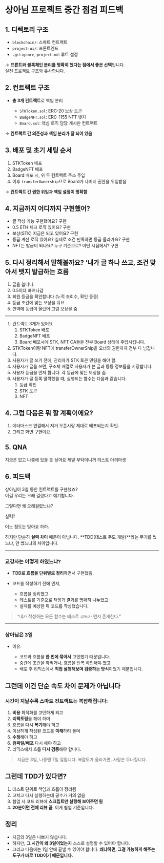 # **상아님 프로젝트 중간 점검 피드백**

## 1. 디렉토리 구조

- `blockchain/`: 스마트 컨트랙트
- `project-ui/`: 프론트엔드
- `.gitignore`, `project.md`: 루트 설정

→ **프론트와 블록체인 분리를 명확히 했다는 점에서 좋은 선택**입니다.  
실전 프로젝트 구조와 유사합니다.

## 2. 컨트랙트 구조

- **총 3개 컨트랙트**로 책임 분리

  - `STKToken.sol`: ERC-20 보상 토큰
  - `BadgeNFT.sol`: ERC-1155 NFT 뱃지
  - `Board.sol`: 핵심 로직 담당 게시판 컨트랙트

→ **컨트랙트 간 의존성과 책임 분리가 잘 되어 있음**

## 3. 배포 및 초기 세팅 순서

1. STKToken 배포
2. BadgeNFT 배포
3. Board 배포 시, 위 두 컨트랙트 주소 주입
4. 이후 `transferOwnership`으로 Board가 나머지 권한을 위임받음

→ **컨트랙트 간 권한 위임과 책임 설정이 명확함**

## 4. **지금까지 어디까지 구현했어?**

- 글 작성 기능 구현했어요? 구현
- 0.5 ETH 체크 로직 있어요? 구현
- 보상(STK) 지급은 되고 있어요? 구현
- 등급 계산 로직 있어요? 실제로 조건 만족하면 등급 올라가요? 구현
- NFT는 발급이 되나요? 누구 기준으로? 어떤 시점에서? 구현

## 5. **다시 정리해서 말해볼까요? ‘내가 글 하나 쓰고, 조건 맞아서 뱃지 발급하는 흐름**

1. 글을 씁니다.
2. 0.5이더 빠져나감
3. 회원 등급을 확인합니다 (누적 조회수, 확인 등등)
4. 등급 조건에 맞는 보상을 줘요
5. 만약에 등급이 올랐어 그럼 보상을 줌

---

1. 컨트랙트 3개가 있어요
   1. STKToken 배포
   2. BadgeNFT 배포
   3. Board 배포시에 STK, NFT CA들을 전부 Board 상태에 주입시킵니다.
2. STKToken이랑 NFT에 transferOwnerShip을 오너의 권한까지 전부 다 넘깁니다.
3. 사용자가 글 쓰기 전에, 관리자가 STK 토큰 민팅을 해야 함.
4. 사용자가 글을 쓰면, 구조체 배열로 사용자가 쓴 글과 등등 정보들을 저장합니다.
5. 사용자 등급을 먼저 합니다. 각 등급에 맞는 보상을 줌.
6. 사용자가 글 등록 딸깍했을 때, 실행되는 함수는 다음과 같습니다.
   1. 등급 확인
   2. STK 토큰
   3. NFT

## 4. 그럼 다음은 뭐 할 계획이에요?

1. 메타마스크 연결해서 저거 오픈시랑 제대로 배포되는지 확인.
2. 그리고 화면 구현이요.

## 5. QNA

지금은 없고 나중에 있을 듯 싶어요
제발 부탁이니까 리스트 아리마셍

## 6. 피드백

상아님이 3일 동안 컨트랙트를 구현했죠?  
이걸 우리는 오래 걸렸다고 얘기합니다.

그렇다면 왜 오래걸렸느냐?

실력?

어느 정도는 맞아요 하하.

하지만 단순히 **실력 차이** 때문이 아닙니다.
**TDD(테스트 주도 개발)**라는 무기를 썼느냐, 안 썼느냐의 차이입니다.

---

### 교강사는 어떻게 하였느냐?

- **TDD로 흐름을 단위별로 정리**하면서 구현했음.
- 코드를 작성하기 전에 먼저,

  - 흐름을 정리했고
  - 테스트를 기준으로 책임과 결과를 명확히 나누었고
  - 실패를 예상한 뒤 코드를 작성했습니다.

> “내가 작성하는 모든 함수는 테스트 코드가 먼저 존재한다.”

---

### 상아님은 3일

- 이유:

  - 코드와 흐름을 **한 번에 묶어서** 고민했기 때문입니다.
  - 중간에 조건을 까먹거나, 흐름을 반복 확인해야 했고
  - 배포 후 리믹스에서 **직접 실행해보며 검증하는 방식**이었기 때문입니다.

## 그런데 이건 단순 속도 차이 문제가 아닙니다

### 시간이 지날수록 스마트 컨트랙트는 복잡해집니다:

1. **비용** 최적화를 고민하게 되고
2. **리팩토링**을 해야 하며
3. 흐름을 다시 **복기**해야 하고
4. 이상하게 작성된 코드를 **이해**하려 들며
5. **수정**해야 하고
6. **컴파일/배포** 다시 해야 하고
7. 리믹스에서 흐름 **다시 검증**해야 합니다.

> 지금은 3일, 나중엔 7일 걸립니다.
> 복잡도가 올라가면, 사람은 무너집니다.

## 그런데 TDD가 있다면?

1. 테스트 단위로 책임과 흐름이 정리됨
2. 고치고 다시 실행하는데 공수가 거의 없음
3. 협업 시 코드 리뷰에 **스크립트만 실행해 보여주면 됨**
4. **20분이면 전체 리뷰 끝**, 이게 협업 기준입니다.

## 정리

- 지금의 3일은 나쁘지 않습니다.
- 하지만, **그 시간이 왜 3일이었는지** 스스로 설명할 수 있어야 합니다.
- 그리고 다음에는 1일 안에 끝낼 수 있어야 합니다.
  **왜냐하면, 그걸 가능하게 해주는 도구가 바로 TDD이기 때문입니다.**
